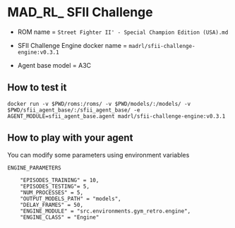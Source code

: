 MAD_RL_ SFII Challenge
===
 

- ROM name = `Street Fighter II' - Special Champion Edition (USA).md`

- SFII Challenge Engine docker name = `madrl/sfii-challenge-engine:v0.3.1`

- Agent base model = A3C 


## How to test it

```
docker run -v $PWD/roms:/roms/ -v $PWD/models/:/models/ -v $PWD/sfii_agent_base/:/sfii_agent_base/ -e AGENT_MODULE=sfii_agent_base.agent madrl/sfii-challenge-engine:v0.3.1
```


## How to play with your agent

You can modify some parameters using environment variables


```
ENGINE_PARAMETERS 

    "EPISODES_TRAINING" = 10,
    "EPISODES_TESTING"= 5,
    "NUM_PROCESSES" = 5,
    "OUTPUT_MODELS_PATH" = "models",
    "DELAY_FRAMES" = 50,
    "ENGINE_MODULE" = "src.environments.gym_retro.engine",
    "ENGINE_CLASS" = "Engine"
```